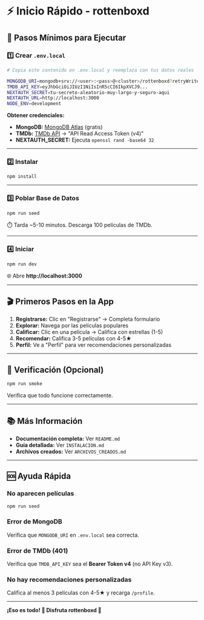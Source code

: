 # ⚡ Inicio Rápido - rottenboxd

## 🎯 Pasos Mínimos para Ejecutar

### 1️⃣ Crear `.env.local`

```bash
# Copia este contenido en .env.local y reemplaza con tus datos reales

MONGODB_URI=mongodb+srv://<user>:<pass>@<cluster>/rottenboxd?retryWrites=true&w=majority
TMDB_API_KEY=eyJhbGciOiJIUzI1NiIsInR5cCI6IkpXVCJ9...
NEXTAUTH_SECRET=tu-secreto-aleatorio-muy-largo-y-seguro-aqui
NEXTAUTH_URL=http://localhost:3000
NODE_ENV=development
```

**Obtener credenciales:**
- **MongoDB:** [MongoDB Atlas](https://www.mongodb.com/cloud/atlas) (gratis)
- **TMDb:** [TMDb API](https://www.themoviedb.org/settings/api) → "API Read Access Token (v4)"
- **NEXTAUTH_SECRET:** Ejecuta `openssl rand -base64 32`

---

### 2️⃣ Instalar

```bash
npm install
```

---

### 3️⃣ Poblar Base de Datos

```bash
npm run seed
```

⏱️ Tarda ~5-10 minutos. Descarga 100 películas de TMDb.

---

### 4️⃣ Iniciar

```bash
npm run dev
```

🌐 Abre **http://localhost:3000**

---

## 🎬 Primeros Pasos en la App

1. **Registrarse:** Clic en "Registrarse" → Completa formulario
2. **Explorar:** Navega por las películas populares
3. **Calificar:** Clic en una película → Califica con estrellas (1-5)
4. **Recomendar:** Califica 3-5 películas con 4-5★
5. **Perfil:** Ve a "Perfil" para ver recomendaciones personalizadas

---

## 🧪 Verificación (Opcional)

```bash
npm run smoke
```

Verifica que todo funcione correctamente.

---

## 📚 Más Información

- **Documentación completa:** Ver `README.md`
- **Guía detallada:** Ver `INSTALACION.md`
- **Archivos creados:** Ver `ARCHIVOS_CREADOS.md`

---

## 🆘 Ayuda Rápida

### No aparecen películas
```bash
npm run seed
```

### Error de MongoDB
Verifica que `MONGODB_URI` en `.env.local` sea correcta.

### Error de TMDb (401)
Verifica que `TMDB_API_KEY` sea el **Bearer Token v4** (no API Key v3).

### No hay recomendaciones personalizadas
Califica al menos 3 películas con 4-5★ y recarga `/profile`.

---

**¡Eso es todo! 🎉 Disfruta rottenboxd 🍿**

